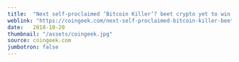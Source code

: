 ```yaml
---
title:  "Next self-proclaimed ‘Bitcoin Killer’? beet crypto yet to win over critics"
weblink: "https://coingeek.com/next-self-proclaimed-bitcoin-killer-beet-crypto-yet-win-critics/"
date:   2018-10-20
thumbnail: "/assets/coingeek.jpg"
source: coingeek.com
jumbotron: false
---
```

